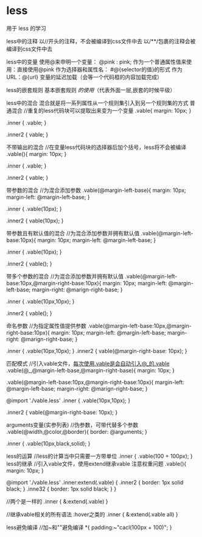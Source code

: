 # less
用于 less 的学习

less中的注释
以//开头的注释，不会被编译到css文件中去
以/**/包裹的注释会被编译到css文件中去

less中的变量
使用@来申明一个变量： @pink : pink;
作为一个普通属性值来使用：直接使用@pink
作为选择器和属性名： #@{selector的值}的形式
作为URL：@{url}
变量的延迟加载（会等一个代码框的内容加载完成）



less的嵌套规则
基本嵌套规则
$的使用 （$代表外面一层,嵌套的时候平级）

less中的混合
混合就是将一系列属性从一个规则集引入到另一个规则集的方式
普通混合
//重复的less代码块可以提取出来变为一个变量
.vable{
  margin: 10px;
}

.inner {
  .vable;
}

.inner2 {
  vable;
}

不带输出的混合
//在变量less代码块的选择器后加个括号，less将不会被编译
.vable(){
  margin: 10px;
}

.inner {
  .vable;
}

.inner2 {
  vable;
}

带参数的混合
//为混合添加参数
.vable(@margin-left-base){
  margin: 10px;
  margin-left: @margin-left-base;
}

.inner {
  .vable(10px);
}

.inner2 {
  vable(10px);
}

带参数且有默认值的混合
//为混合添加参数并拥有默认值
.vable(@margin-left-base:10px){
  margin: 10px;
  margin-left: @margin-left-base;
}

.inner {
  .vable(10px);
}

.inner2 {
  vable();
}

带多个参数的混合
//为混合添加参数并拥有默认值
.vable(@margin-left-base:10px,@margin-right-base:10px){
  margin: 10px;
  margin-left: @margin-left-base;
  margin-right: @marign-right-base;
}

.inner {
  .vable(10px,10px);
}

.inner2 {
  vable();
}

命名参数
//为指定属性值提供参数
.vable(@margin-left-base:10px,@margin-right-base:10px){
  margin: 10px;
  margin-left: @margin-left-base;
  margin-right: @marign-right-base;
}

.inner {
  .vable(10px,10px);
}
.inner2 {
  vable(@margin-right-base: 10px);
}

匹配模式
 //引入vable文件，每次使用.vable是会自动引入@_的.vable
 .vable(@_,@margin-left-base,@margin-right-base){
  margin: 10px;
 }
 
.vable(@margin-left-base:10px,@margin-right-base:10px){
  margin-left: @margin-left-base;
  margin-right: @marign-right-base;
}

@import './vable.less'
.inner {
  .vable(10px,10px);
}

.inner2 {
  vable(@margin-right-base: 10px);
}

arguments变量(实参列表)
//伪参数，可带代替多个参数
.vable(@width,@color,@border){
 border: @arguments;
}

.inner {
  .vable(10px,black,solid);
}





less的运算
//less的计算当中只需要一方带单位
.inner {
  .vable(100 + 100px);
}
less的继承
 //引入vable文件，使用extend继承vable 注意权重问题
 .vable(){
  margin: 10px;
 }


@import './vable.less'
.inner:extend(.vable) {
 .inner2 {
  border: 1px solid black;
 } 
  .inne32 {
  border: 1px solid black;
 } 
}

//两个是一样的
.inner {
  &:extend(.vable)
}

//继承vable相关的所有语法 :hover之类的
.inner {
  &:extend(.vable all)
}


less避免编译
//加~和""避免编译
*{
  padding:~"cacl(100px + 100)";
}
